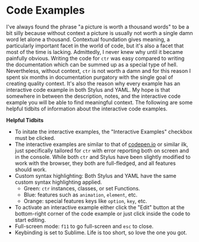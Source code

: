 # Code Examples

I've always found the phrase "a picture is worth a thousand words" to be a bit silly because without context a picture is usually not worth a single damn word let alone a thousand. Contextual foundation gives meaning, a particularly important facet in the world of code, but it's also a facet that most of the time is lacking. Admittedly, I never knew why until it became painfully obvious. Writing the code for `ctr` was easy compared to writing the documentation which can be summed up as a special type of hell. Nevertheless, without context, `ctr` is not worth a damn and for this reason I spent six months in documentation purgatory with the single goal of creating quality context. It's also the reason why every example has an interactive code example in both Stylus and YAML. My hope is that somewhere in between the description, notes, and the interactive code example you will be able to find meaningful context. The following are some helpful tidbits of information about the interactive code examples.

__Helpful Tidbits__

+ To initate the interactive examples, the "Interactive Examples" checkbox must be clicked.
+ The interactive examples are similar to that of [codepen.io](http://codepen.io/) or similar ilk, just specifically tailored for `ctr` with error reporting both on screen and in the console. While both `ctr` and Stylus have been slightly modified to work with the browser, they both are full-fledged, and all features should work.
+ Custom syntax highlighting: Both Stylus and YAML have the same custom syntax highlighting applied.
    * Green: `ctr` instances, classes, or set Functions.
    * Blue: features such as `animation`, `element`, etc.
    * Orange: special features keys like `option`, `key`, etc.
+ To activate an interactive example either click the "Edit" button at the bottom-right corner of the code example or just click inside the code to start editing.
+ Full-screen mode: `f11` to go full-screen and `esc` to close.
+ Keybinding is set to Sublime. Life is too short, so love the one you got.

<div class="cf"></div>
<div class="end-last"></div>

